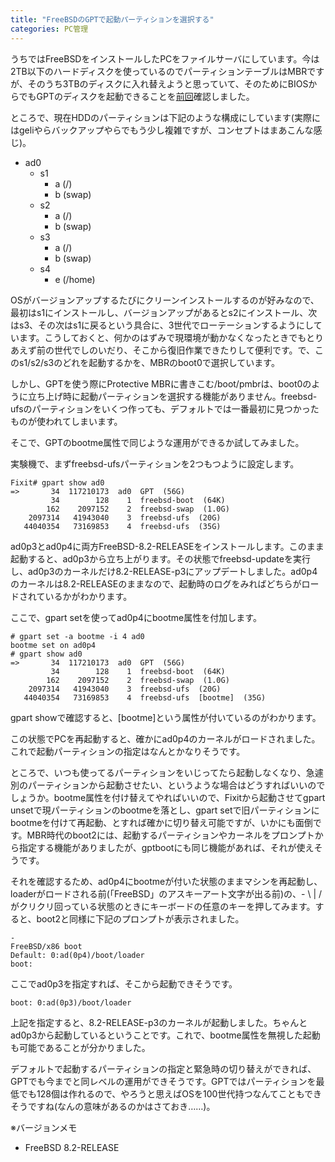 ```yaml
---
title: "FreeBSDのGPTで起動パーティションを選択する"
categories: PC管理
---
```


うちではFreeBSDをインストールしたPCをファイルサーバにしています。今は2TB以下のハードディスクを使っているのでパーティションテーブルはMBRですが、そのうち3TBのディスクに入れ替えようと思っていて、そのためにBIOSからでもGPTのディスクを起動できることを[前回](20111009.html)確認しました。

ところで、現在HDDのパーティションは下記のような構成にしています(実際にはgeliやらバックアップやらでもう少し複雑ですが、コンセプトはまあこんな感じ)。

- ad0
  - s1
    - a (/)
    - b (swap)
  - s2
    - a (/)
    - b (swap)
  - s3
    - a (/)
    - b (swap)
  - s4
    - e (/home)

OSがバージョンアップするたびにクリーンインストールするのが好みなので、最初はs1にインストールし、バージョンアップがあるとs2にインストール、次はs3、その次はs1に戻るという具合に、3世代でローテーションするようにしています。こうしておくと、何かのはずみで現環境が動かなくなったときでもとりあえず前の世代でしのいだり、そこから復旧作業できたりして便利です。で、このs1/s2/s3のどれを起動するかを、MBRのboot0で選択しています。

しかし、GPTを使う際にProtective MBRに書きこむ/boot/pmbrは、boot0のように立ち上げ時に起動パーティションを選択する機能がありません。freebsd-ufsのパーティションをいくつ作っても、デフォルトでは一番最初に見つかったものが使われてしまいます。

そこで、GPTのbootme属性で同じような運用ができるか試してみました。

実験機で、まずfreebsd-ufsパーティションを2つもつように設定します。

```console
Fixit# gpart show ad0
=>       34  117210173  ad0  GPT  (56G)
         34        128    1  freebsd-boot  (64K)
        162    2097152    2  freebsd-swap  (1.0G)
    2097314   41943040    3  freebsd-ufs  (20G)
   44040354   73169853    4  freebsd-ufs  (35G)
```

ad0p3とad0p4に両方FreeBSD-8.2-RELEASEをインストールします。このまま起動すると、ad0p3から立ち上がります。その状態でfreebsd-updateを実行し、ad0p3のカーネルだけ8.2-RELEASE-p3にアップデートしました。ad0p4のカーネルは8.2-RELEASEのままなので、起動時のログをみればどちらがロードされているかがわかります。

ここで、gpart setを使ってad0p4にbootme属性を付加します。

```console
# gpart set -a bootme -i 4 ad0
bootme set on ad0p4
# gpart show ad0
=>       34  117210173  ad0  GPT  (56G)
         34        128    1  freebsd-boot  (64K)
        162    2097152    2  freebsd-swap  (1.0G)
    2097314   41943040    3  freebsd-ufs  (20G)
   44040354   73169853    4  freebsd-ufs  [bootme]  (35G)
```

gpart showで確認すると、[bootme]という属性が付いているのがわかります。

この状態でPCを再起動すると、確かにad0p4のカーネルがロードされました。これで起動パーティションの指定はなんとかなりそうです。

ところで、いつも使ってるパーティションをいじってたら起動しなくなり、急遽別のパーティションから起動させたい、というような場合はどうすればいいのでしょうか。bootme属性を付け替えてやればいいので、Fixitから起動させてgpart unsetで現パーティションのbootmeを落とし、gpart setで旧パーティションにbootmeを付けて再起動、とすれば確かに切り替え可能ですが、いかにも面倒です。MBR時代のboot2には、起動するパーティションやカーネルをプロンプトから指定する機能がありましたが、gptbootにも同じ機能があれば、それが使えそうです。

それを確認するため、ad0p4にbootmeが付いた状態のままマシンを再起動し、loaderがロードされる前(「FreeBSD」のアスキーアート文字が出る前)の、- \ \| / がクリクリ回っている状態のときにキーボードの任意のキーを押してみます。すると、boot2と同様に下記のプロンプトが表示されました。

```console
-
FreeBSD/x86 boot
Default: 0:ad(0p4)/boot/loader
boot:
```

ここでad0p3を指定すれば、そこから起動できそうです。

```console
boot: 0:ad(0p3)/boot/loader
```

上記を指定すると、8.2-RELEASE-p3のカーネルが起動しました。ちゃんとad0p3から起動しているということです。これで、bootme属性を無視した起動も可能であることが分かりました。

デフォルトで起動するパーティションの指定と緊急時の切り替えができれば、GPTでも今までと同レベルの運用ができそうです。GPTではパーティションを最低でも128個は作れるので、やろうと思えばOSを100世代持つなんてこともできそうですね(なんの意味があるのかはさておき……)。

※バージョンメモ

- FreeBSD 8.2-RELEASE
